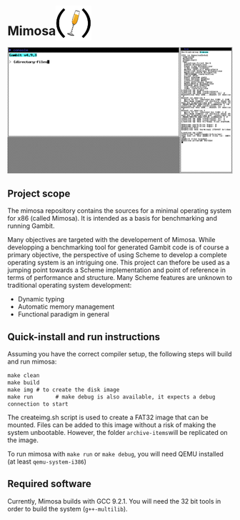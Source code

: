 <h1 style="float:left">Mimosa</h1>
<img src="res/logo.png" width="80" >

<div style="clear:both"></div>

<img src="res/mimosa_screenshot.png" width="600">

## Project scope

The mimosa repository contains the sources for a minimal operating
system for x86 (called Mimosa).  It is intended as a basis for benchmarking and
running Gambit. 

Many objectives are targeted with the developement of Mimosa. While developping a benchmarking tool for 
generated Gambit code is of course a primary objective, the perspective of using Scheme to develop a complete
operating system is an intriguing one. This project can thefore be used as a jumping point towards a Scheme 
implementation and point of reference in terms of performance and structure. Many Scheme features are unknown
to traditional operating system development:

- Dynamic typing
- Automatic memory management
- Functional paradigm in general


## Quick-install and run instructions

Assuming you have the correct compiler setup, the following steps will
build and run mimosa:
    
    make clean
    make build
    make img # to create the disk image
    make run       # make debug is also available, it expects a debug connection to start

The createimg.sh script is used to create a FAT32 image that can be mounted. Files can be added
to this image without a risk of making the system unbootable. However, the folder `archive-items`will be replicated on the image.

To run mimosa with `make run` or `make debug`, you will need QEMU installed (at least `qemu-system-i386`)

## Required software

Currently, Mimosa builds with GCC 9.2.1. You will need the 32 bit tools in order to build the system (`g++-multilib`).
